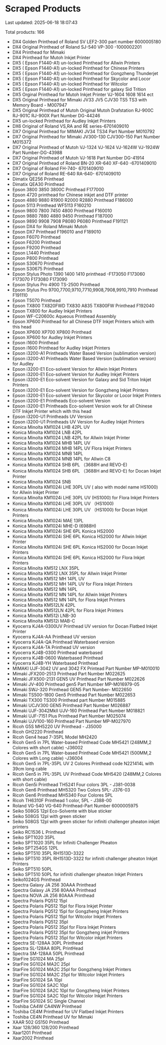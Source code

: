 # Scraped Products

Last updated: 2025-06-18 18:07:43

Total products: 166

- DX4 Golden Printhead of Roland SV LEF2-300 part number 6000005180
- DX4 Original Printhead of Roland SJ-540 VP-300 -1000002201
- DX4 Printhead for Mimaki
- DX4 Printhead for Mutoh Inkjet Printer
- DX5 ( Epson F1440-A1) un-locked Printhead for Allwin Printers
- DX5 ( Epson F1440-A1) un-locked Printhead for Chinese Printers
- DX5 ( Epson F1440-A1) un-locked Printhead for Gongzheng Thunderjet
- DX5 ( Epson F1440-A1) un-locked Printhead for Skycolor and Locor
- DX5 ( Epson F1440-A1) un-locked Printhead for Witcolor
- DX5 ( Epson F1440-A1) un-locked Printhead for galaxy Sid Trition
- DX5 Orginal Printhead for Mutoh Inkjet Printer VJ-1604 1608 1614 ect
- DX5 Original Printhead for Mimaki JV33 JV5 CJV30 TS5 TS3  with Memory Board - M007947
- DX5 Original Printhead of Mutoh Original Mutoh Drafstation RJ-900C  RJ-901C RJ-900X Part Number  DG-44246
- DX5 un-locked Printhead for Audley Inkjet Printers
- DX6 Original of Roland VS,RA and RE series-6701409010
- DX7 Original Printhead for MIMAKI JV34  TS34 Part Number  M010792
- DX7 Original Printhead for Mimaki JV300-130   CJV300-150  Part Number M015372
- DX7 Original Printhead of Mutoh VJ-1324  VJ-1624  VJ-1624W  VJ-1924W  Part Number-DG-43988
- DX7 Original Printhead of Mutoh VJ-1618 Part Number  DG-41914
- DX7 Original Printhead of Roland  BN-20 XR-640 XF-640 -6701409010
- DX7 Original of Roland FH-740- 6701409010
- DX7 Original of Roland RE-640 RA-640- 6701409010
- Dimatix QE256 Printhead
- Dimatix QEA30 Printhead
- Epson 3800 3850 3800C Printhead F177000
- Epson 4720 printhead for Chinese inkjet and DTF printer
- Epson 4880 9880 R1900 R2000  R2880 Printhead F186000
- Epson 5113 Printhead WF5113 F160210
- Epson 9800 7800 7450 4800 Printhead F160010
- Epson 9880 7880 4880 9450 Printhead F187000
- Epson 9890 9908 7908 P8080 P6080 Printhead F191121
- Epson DX4 for Roland Mimaki Mutoh
- Epson DX7 Printhead F196010 and F189010
- Epson F6070 Printhead
- Epson F6200 Printhead
- Epson F9200 Printhead
- Epson L1440 Printhead
- Epson P800 Printhead
- Epson S30670 Printhead
- Epson S30675 Printhead
- Epson Stylus Photo 1390 1400 1410 printhead -F173050 F173060 F173070 F173080 F173090
- Epson Stylus Pro 4900 TS-2500 Printhead
- Epson Stylus Pro 9700,7700,9710,7710,9908,7908,9910,7910 Printhead F191110
- Epson T5070 Printhead
- Epson TX800 TX820FWD TX830 A835 TX800FW Printhead F192040
- Epson TX800 for Audley Inkjet Printers
- Epson WF-C20600c Aqueous Printhead Assembly
- Epson XP600 Printhead for all Chinese DTF Inkjet Printers which with this head
- Epson XP600 XP700 XP800 Printhead
- Epson XP600 for Audley Inkjet Printers
- Epson i1600 Printhead
- Epson i1600 Printhead for Audley Inkjet Printers
- Epson i3200-A1 Printheads Water Based Version (sublimation version)
- Epson i3200-A1 Printheads Water Based Version (sublimation version) for Audley
- Epson i3200-E1 Eco-solvent Version for Allwin Inkjet Printers
- Epson i3200-E1 Eco-solvent Version for Audley Inkjet Printers
- Epson i3200-E1 Eco-solvent Version for Galaxy and Sid Triton Inkjet Printers
- Epson i3200-E1 Eco-solvent Version for Gongzheng Inkjet Printers
- Epson i3200-E1 Eco-solvent Version for Skycolor or Locor  Inkjet Printers
- Epson i3200-E1 Printheads Eco-solvent Version
- Epson i3200-E1 Printheads Eco-solvent Version work for all Chinese DTF Inkjet Printer which with this head
- Epson i3200-U1 Printheads UV Version
- Epson i3200-U1 Printheads UV Version for Audley Inkjet Printers
- Konica Minolta KM1024 LHB 42PL UV
- Konica Minolta KM1024 LNB 42PL
- Konica Minolta KM1024 LNB 42PL for Allwin Inkjet Printer
- Konica Minolta KM1024 MHB 14PL UV
- Konica Minolta KM1024 MHB 14PL UV Flora Inkjet Printers
- Konica Minolta KM1024 MNB 14PL
- Konica Minolta KM1024 MNB 14PL for Allwin C8
- Konica Minolta KM1024 SHB 6PL （3688H and REVO-E)
- Konica Minolta KM1024 SHB 6PL （3688H and REVO-E) for Docan Inkjet Printer
- Konica Minolta KM1024 SNB
- Konica Minolta KM1024i LHE 30PL UV ( also with model name HS1000) for Allwin Inkjet Printer
- Konica Minolta KM1024i LHE 30PL UV (HS1000) for Flora Inkjet Printers
- Konica Minolta KM1024i LHE 30PL UV （HS1000)
- Konica Minolta KM1024i LHE 30PL UV （HS1000) for Docan Inkjet Printers
- Konica Minolta KM1024i MAE 13PL
- Konica Minolta KM1024i MHE-D (6988H)
- Konica Minolta KM1024i SHE 6PL Konica HS2000
- Konica Minolta KM1024i SHE 6PL Konica HS2000 for Allwin Inkjet Printer
- Konica Minolta KM1024i SHE 6PL Konica HS2000 for Docan Inkjet Printers
- Konica Minolta KM1024i SHE 6PL Konica HS2000 for Flora Inkjet Printers
- Konica Minolta KM512 LNX 35PL
- Konica Minolta KM512 LNX 35PL for Allwin Inkjet Printer
- Konica Minolta KM512 MH 14PL UV
- Konica Minolta KM512 MH 14PL UV for Flora Inkjet Printers
- Konica Minolta KM512 MN 14PL
- Konica Minolta KM512 MN 14PL for Allwin Inkjet Printers
- Konica Minolta KM512 MN 14PL for Flora Inkjet Printers
- Konica Minolta KM512LN 42PL
- Konica Minolta KM512LN 42PL for Flora Inkjet Printers
- Konica Minolta KM512i LNB-30
- Konica Minolta KM512i MAB-C
- Kyocerra KJ4A-0300UV Printhead UV version for Docan Flatbed Inkjet Printer
- Kyocerra KJ4A-AA Printhead UV version
- Kyocerra KJ4A-QA Printhead Waterbased version
- Kyocerra KJ4A-TA Printhead UV version
- Kyocerra KJ4B-0300 Printhead waterbased
- Kyocerra KJ4B-0600 Waterbased Printhead
- Kyocerra KJ4B-YH Waterbased Printhead
- MIMAKI UJF-3042 UV and  3042 FX Printead Part Number MP-M010010
- Mimaki JFX200-2513 Printhead Part Number M022625
- Mimaki JFX500-2131 GEN5 UV Printhead Part Number M022626
- Mimaki JV-400 Printhead gen5 Part Number MP-M016979-05
- Mimaki SWJ-320 Printhead GEN5 Part Number- M022650
- Mimaki TS500-1800 Gen5 Printhead Part Number M022653
- Mimaki TX300  TS300 Printhead  part Number M015885
- Mimaki UCJV300 GEN5 Printhead Part Number M026887
- Mimaki UJF-3042MkII  UJV-160 Printhead Part Number M018821
- Mimaki UJF-7151 Plus Printhead Part Number M025074
- Mimaki UJV100-160 Printhead Part Number MP-M027970
- Ricoh G5S MH5220 UV Printhead - J35000
- Ricoh GH2220 Printhead
- Ricoh Gen4 head 7-35PL  Model MH2420
- Ricoh Gen5 in 7PL Water-based Printhead Code MH5421 (248MM,2 Colores with short cable) -J36002
- Ricoh Gen5 in 7PL Water-based Printhead Code MH5421 (500MM,2 Colores with Long cable) -J36004
- Ricoh Gen5 in 7PL-35PL UV 2 Colores Printhead code N221414L  with 39cm long cable
- Ricoh Gen5 in 7PL-35PL UV Printhead Code MH5420 (248MM,2 Colores with short cable)
- Ricoh Gen5i Printhead TH5241 Four colors 3PL - J381-0038
- Ricoh Gen6 Printhead MH5320 Two Colors 5PL- J376-03
- Ricoh Gen6 Printhead MH5340  Four Colores 5PL
- Ricoh TH6310F Printhead 1 color, 5PL  - J388-00
- Roland VG-540 VG-640 Printhead-Part Number 6000005975
- Seiko 508GS 12pl Eco-Solvente with blue sticker
- Seiko 508GS 12pl with green sticker
- Seiko 508GS 12pl with green sticker for infiniti challenger pheaton inkjet printers
- Seiko RC1536 L Printhead
- Seiko SPT1020 35PL
- Seiko SPT1020 35PL for Infiniti Challenger Pheaton
- Seiko SPT254GS 12PL
- Seiko SPT510 35PL RH1513D-3322
- Seiko SPT510 35PL RH1513D-3322 for infiniti challenger pheaton Inkjet Printers
- Seiko SPT510 50PL
- Seiko SPT510 50PL for infiniti challenger pheaton Inkjet Printers
- Seiko1024GS Printhead
- Spectra Galaxy JA 256 30AAA Printhead
- Spectra Galaxy JA 256 80AAA Printhead
- Spectra NOVA JA 256 80AAA Printhead
- Spectra Polaris PQ512 15pl
- Spectra Polaris PQ512 15pl for Flora Inkjet Printer
- Spectra Polaris PQ512 15pl for Gongzheng Inkjet Printers
- Spectra Polaris PQ512 15pl for Witcolor Inkjet Printers
- Spectra Polaris PQ512 35pl
- Spectra Polaris PQ512 35pl for Flora Inkjet Printers
- Spectra Polaris PQ512 35pl for Gongzheng inkjet Printers
- Spectra Polaris PQ512 35pl for Witcolor inkjet Printers
- Spectra SE-128AA 30PL Printhead
- Spectra SL-128AA  80PL PrintHead
- Spectra SM-128AA 50PL Printhead
- StarFire SG1024 MA 25pl
- StarFire SG1024 MA2C 25pl
- StarFire SG1024 MA2C 25pl for Gongzheng Inkjet Printers
- StarFire SG1024 MA2C 25pl for Witcolor Inkjet Printers
- StarFire SG1024 SA 10pl
- StarFire SG1024 SA2C 10pl
- StarFire SG1024 SA2C 10pl for Gongzheng Inkjet Printers
- StarFire SG1024 SA2C 10pl for Witcolor Inkjet Printers
- StarFire SG1024 SC Single Channel
- Toshiba CA4W CA4NW Printhead
- Toshiba CE4M  Printhead for UV Flatbed Inkjet Printers
- Toshiba CE4N Printhead UV for Mimaki
- XAAR 502 GS150 Printhead
- Xaar 128/360 128/200 Printhead
- Xaar1201 Printhead
- Xaar2002 Printhead
